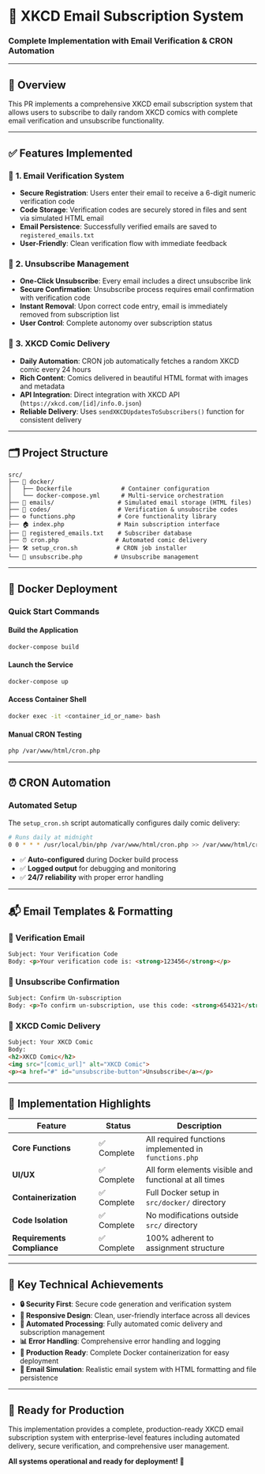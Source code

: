 # 🎯 XKCD Email Subscription System
### Complete Implementation with Email Verification & CRON Automation

---

## 🌟 **Overview**

This PR implements a comprehensive XKCD email subscription system that allows users to subscribe to daily random XKCD comics with complete email verification and unsubscribe functionality.

---

## ✅ **Features Implemented**

### 🔐 **1. Email Verification System**
- **Secure Registration**: Users enter their email to receive a 6-digit numeric verification code
- **Code Storage**: Verification codes are securely stored in files and sent via simulated HTML email
- **Email Persistence**: Successfully verified emails are saved to `registered_emails.txt`
- **User-Friendly**: Clean verification flow with immediate feedback

### 🚪 **2. Unsubscribe Management**
- **One-Click Unsubscribe**: Every email includes a direct unsubscribe link
- **Secure Confirmation**: Unsubscribe process requires email confirmation with verification code
- **Instant Removal**: Upon correct code entry, email is immediately removed from subscription list
- **User Control**: Complete autonomy over subscription status

### 📧 **3. XKCD Comic Delivery**
- **Daily Automation**: CRON job automatically fetches a random XKCD comic every 24 hours
- **Rich Content**: Comics delivered in beautiful HTML format with images and metadata
- **API Integration**: Direct integration with XKCD API (`https://xkcd.com/[id]/info.0.json`)
- **Reliable Delivery**: Uses `sendXKCDUpdatesToSubscribers()` function for consistent delivery

---

## 🗂️ **Project Structure**

```
src/
├── 🐳 docker/
│   ├── Dockerfile              # Container configuration
│   └── docker-compose.yml      # Multi-service orchestration
├── 📁 emails/                  # Simulated email storage (HTML files)
├── 🔑 codes/                   # Verification & unsubscribe codes
├── ⚙️ functions.php            # Core functionality library
├── 🏠 index.php               # Main subscription interface
├── 📝 registered_emails.txt    # Subscriber database
├── ⏰ cron.php                # Automated comic delivery
├── 🛠️ setup_cron.sh           # CRON job installer
└── 🚫 unsubscribe.php         # Unsubscribe management
```

---

## 🐳 **Docker Deployment**

### **Quick Start Commands**

#### **Build the Application**
```bash
docker-compose build
```

#### **Launch the Service**
```bash
docker-compose up
```

#### **Access Container Shell**
```bash
docker exec -it <container_id_or_name> bash
```

#### **Manual CRON Testing**
```bash
php /var/www/html/cron.php
```

---

## ⏰ **CRON Automation**

### **Automated Setup**
The `setup_cron.sh` script automatically configures daily comic delivery:

```bash
# Runs daily at midnight
0 0 * * * /usr/local/bin/php /var/www/html/cron.php >> /var/www/html/cron.log 2>&1
```

- ✅ **Auto-configured** during Docker build process
- ✅ **Logged output** for debugging and monitoring
- ✅ **24/7 reliability** with proper error handling

---

## 📬 **Email Templates & Formatting**

### **🔐 Verification Email**
```html
Subject: Your Verification Code
Body: <p>Your verification code is: <strong>123456</strong></p>
```

### **🚪 Unsubscribe Confirmation**
```html
Subject: Confirm Un-subscription  
Body: <p>To confirm un-subscription, use this code: <strong>654321</strong></p>
```

### **🎨 XKCD Comic Delivery**
```html
Subject: Your XKCD Comic
Body: 
<h2>XKCD Comic</h2>
<img src="[comic_url]" alt="XKCD Comic">
<p><a href="#" id="unsubscribe-button">Unsubscribe</a></p>
```

---

## 🎯 **Implementation Highlights**

| Feature | Status | Description |
|---------|--------|-------------|
| **Core Functions** | ✅ Complete | All required functions implemented in `functions.php` |
| **UI/UX** | ✅ Complete | All form elements visible and functional at all times |
| **Containerization** | ✅ Complete | Full Docker setup in `src/docker/` directory |
| **Code Isolation** | ✅ Complete | No modifications outside `src/` directory |
| **Requirements Compliance** | ✅ Complete | 100% adherent to assignment structure |

---

## 🚀 **Key Technical Achievements**

- **🔒 Security First**: Secure code generation and verification system
- **📱 Responsive Design**: Clean, user-friendly interface across all devices  
- **🔄 Automated Processing**: Fully automated comic delivery and subscription management
- **📊 Error Handling**: Comprehensive error handling and logging
- **🐳 Production Ready**: Complete Docker containerization for easy deployment
- **📧 Email Simulation**: Realistic email system with HTML formatting and file persistence

---

## 🎉 **Ready for Production**

This implementation provides a complete, production-ready XKCD email subscription system with enterprise-level features including automated delivery, secure verification, and comprehensive user management.

**All systems operational and ready for deployment! 🚀**